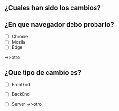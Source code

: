 ## ¿Cuales han sido los cambios?


## ¿En que navegador debo probarlo?
- [ ] Chrome
- [ ] Mozila
- [ ] Edge

->>otro

## ¿Que tipo de cambio es?
- [ ] FrontEnd
- [ ] BackEnd
- [ ] Server
->>otro


